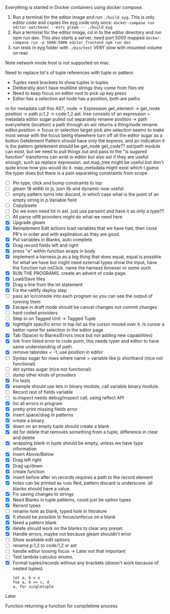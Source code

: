 Everything is started in Docker containers using docker compose.

1. Run a terminal for the editor image and run `./build_eyg`.
This is only editor code and copies the eyg code only once.
`docker-compose run editor watchexec --exts gleam -- ./build_eyg`
2. Run a terminal for the editor image, cd in to the editor directory and run npm run dev.
This also starts a server, need port 5000 mapped
`docker-compose run -p 5000:5000 editor_frontend npm run dev`
3. run tests in eyg folder with `./bin/test` VERY slow with mounted volume on mac

Note network mode host is not supported on mac.

Need to replace lot's of tuple references with tuple or pattern

- Tuples need brackets to show tuples in tuples
- Deliberatly don't have mutliline strings they come from files etc
- Need to keep focus on editor root to pick up key press
- Editor has a selection ast node has a position, both are paths

m for metadata
call this AST, node -> Expression get_element -> get_node position -> path p:1,2 -> code:1,2 ast.
tree consists of an expression + metadata
editor sugar pulled out separately
rename position -> path everywhere (location) a path through an ast returns a thing/node
rename editor.position -> focus or selection target pick aim selection seems to make most sense with the focus being elsewhere
turn off all the editor sugar as a button
Getelement Pattern should have only the express, and an indication it is the pattern
getelement should be get_node get_code??
ast/path module can exist, but we need to pull things out and pass to the "is sugared function" transforms can exist in editor but also ast if they are useful enough, such as replace expression.
ast.map_tree might be useful but don't quite know how you would do it. map_metadata might exist which I guess the typer does but there is a pain separating constraints from scope

- [ ] Pin type, click and bump constraints to top
- [ ] gleam 18 stdlib to js, json lib and dynamic now useful
- [ ] empty pattern turns into discard, in which case what is the point of an empty string in p.Variable field
- [ ] Copy/paste
- [ ] Do we even need Int in ast. just use parseint and have it as only a type??
- [ ] All parse utf8 providers might do what we need here
- [x] Upgrade gleam
- [x] Reimplement Edit actions load variables that we have had, then close PR's in order and with explination as they are good.
- [x] Put variables in Blanks, auto complete
- [x] Drag record fields left and right
- [x] press "e" within function wraps in body
- [x] implement a harness.js as a big thing that does equal, equal is possible for what we have but might need external types
      show the input, have the function run onClick. name the harness browser or some such
- [x] RUN THE PROGRAMS. create an advent of code page.
- [x] Load/Save files
- [x] Drag a line from the let statement
- [x] Fix the netlify deploy step
- [ ] pass an io/console into each program so you can see the output of running them
- [x] Escape in draft mode should be cancel changes not commit changes
- [ ] hard coded providers
- [ ] Step in on Tagged Unit -> Tagged Tuple
- [x] hightlight specific error in top list as the cursor moved over it. Is cursor a bettor name for selection in the editor page
- [x] Tab (Space) to Blanks/Errors (nice but not adding new capabilities)
- [x] link from listed error to code point, this needs typer and editor to have same understanding of path.
- [x] remove tabindex = -1, use position in editor
- [ ] Syntax sugar for rows where name = variable like js shorthand (nice not functional)
- [ ] dot syntax sugar (nice not functional)
- [ ] dump other kinds of providers
- [x] Fix tests
- [x] example should use lets in binary module, call variable binary module.
- [ ] Record rest of fields variable
- [ ] io.inspect needs debug/inspect call, using reflect API
- [x] list all errors in program
- [x] pretty print missing fields error
- [x] insert space/drag in patterns
- [x] create a binary
- [x] down on an empty tuple should create a blank
- [x] dd for delete that removes something from a tuple, difference in clear and delete
- [x] wrapping blank in tuple should be empty, unless we have type information
- [x] Insert Above/Below
- [x] Drag left right
- [x] Drag up/down
- [x] create function
- [x] insert before after on records requires a path to the record element
- [x] holes can be printed as `todo` Red, pattern discard is underscore. all blanks should have a value.
- [x] Fix saving changes to strings
- [x] Need Blanks in tuple patterns, could just be option types
- [x] Record types
- [ ] rename hole as blank, typed hole in literature
- [x] It should be possible to focus/unfocus on a blank
- [x] Need a pattern blank
- [x] delete should work on the blanks to clear any preset.
- [x] Handle errors, maybe not because gleam shouldn't error
- [ ] Show available edit options
- [ ] rename p:1,2 to code:1,2 or ast
- [ ] handle editor loosing focus -> Later not that important
- [ ] Test lambda calculus enums.
- [x] Format tuples/records without any brackets (doesn't work because of nested tuples)
  ```
  let a, b = x
  foo a, b => c, d
  a, for singletuple
  ```

Later

Function returning a function for compiletime process
